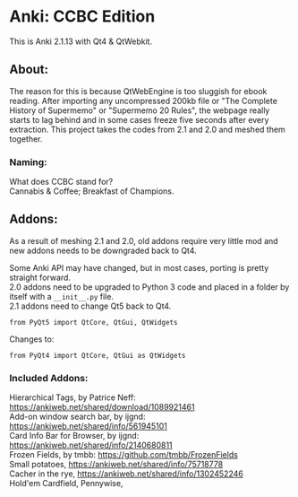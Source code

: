 # Anki: CCBC Edition

This is Anki 2.1.13 with Qt4 & QtWebkit.

## About:
The reason for this is because QtWebEngine is too sluggish for ebook reading. After importing any uncompressed 200kb file or "The Complete History of Supermemo" or "Supermemo 20 Rules", the webpage really starts to lag behind and in some cases freeze five seconds after every extraction. This project takes the codes from 2.1 and 2.0 and meshed them together.

### Naming:
What does CCBC stand for?  
Cannabis & Coffee; Breakfast of Champions.


## Addons:
As a result of meshing 2.1 and 2.0, old addons require very little mod and new addons needs to be downgraded back to Qt4.

Some Anki API may have changed, but in most cases, porting is pretty straight forward.  
2.0 addons need to be upgraded to Python 3 code and placed in a folder by itself with a ```__init__.py``` file.  
2.1 addons need to change Qt5 back to Qt4.  
```
from PyQt5 import QtCore, QtGui, QtWidgets
```
Changes to:
```
from PyQt4 import QtCore, QtGui as QtWidgets
```


### Included Addons:
Hierarchical Tags, by Patrice Neff: https://ankiweb.net/shared/download/1089921461  
Add-on window search bar, by ijgnd: https://ankiweb.net/shared/info/561945101  
Card Info Bar for Browser, by ijgnd: https://ankiweb.net/shared/info/2140680811  
Frozen Fields, by tmbb: https://github.com/tmbb/FrozenFields  
Small potatoes, https://ankiweb.net/shared/info/75718778  
Cacher in the rye, https://ankiweb.net/shared/info/1302452246  
Hold'em Cardfield, 
Pennywise, 
